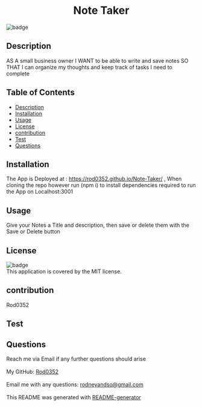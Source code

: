 
  <h1 align="center">Note Taker </h1>
  
![badge](https://img.shields.io/badge/license-MIT-brightgreen)<br />
## Description
 AS A small business owner I WANT to be able to write and save notes SO THAT I can organize my thoughts and keep track of tasks I need to complete
## Table of Contents
- [Description](#description)
- [Installation](#installation)
- [Usage](#usage)
- [License](#license)
- [contribution](#contribution)
- [Test](#test)
- [Questions](#questions)
## Installation
 The App is Deployed at : https://rod0352.github.io/Note-Taker/ , When cloning the repo however run (npm i) to install dependencies required to run the App on Localhost:3001
## Usage
 Give your Notes a Title and description, then save or delete them with the Save or Delete button
## License
![badge](https://img.shields.io/badge/license-MIT-brightgreen)
<br />
This application is covered by the MIT license. 
## contribution
 Rod0352
## Test

## Questions
 Reach me via Email if any further questions should arise<br />
<br />
 My GitHub: [Rod0352](https://github.com/Rod0352)<br />
<br />
 Email me with any questions: rodneyandso@gmail.com<br /><br />
This README was generated with [README-generator](https://github.com/Rod0352/README-generator)
  